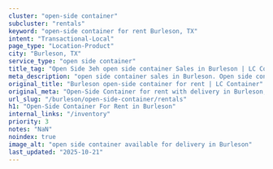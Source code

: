 ```yaml
---
cluster: "open-side container"
subcluster: "rentals"
keyword: "open-side container for rent Burleson, TX"
intent: "Transactional-Local"
page_type: "Location-Product"
city: "Burleson, TX"
service_type: "open side container"
title_tag: "Open Side 3eh open side container Sales in Burleson | LC Container"
meta_description: "open side container sales in Burleson. Open side containers for oversized cargo. Fast delivery, competitive pricing. Serving open side container area. Quote ID: PCD. Call (214) 524-4168 for your free quote today."
original_title: "Burleson open-side container for rent | LC Container"
original_meta: "Open-Side Container for rent with delivery in Burleson, TX. LC Container — local Since 2003. Get pricing today."
url_slug: "/burleson/open-side-container/rentals"
h1: "Open-Side Container For Rent in Burleson"
internal_links: "/inventory"
priority: 3
notes: "NaN"
noindex: true
image_alt: "open side container available for delivery in Burleson"
last_updated: "2025-10-21"
---
```


<!-- TODO: Add unique city/inventory copy, images, and internal links here. -->
